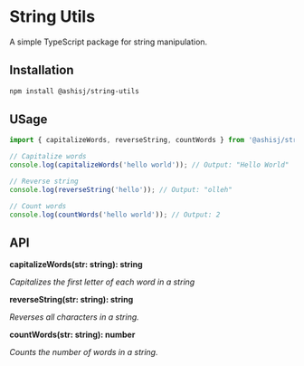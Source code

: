 # String Utils

A simple TypeScript package for string manipulation.

## Installation

```bash
npm install @ashisj/string-utils
```

## USage

```ts
import { capitalizeWords, reverseString, countWords } from '@ashisj/string-utils';

// Capitalize words
console.log(capitalizeWords('hello world')); // Output: "Hello World"

// Reverse string
console.log(reverseString('hello')); // Output: "olleh"

// Count words
console.log(countWords('hello world')); // Output: 2
```

## API

__capitalizeWords(str: string): string__

_Capitalizes the first letter of each word in a string_

__reverseString(str: string): string__

_Reverses all characters in a string._

__countWords(str: string): number__

_Counts the number of words in a string._